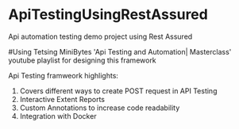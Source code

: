# ApiTestingUsingRestAssured
Api automation testing demo project using Rest Assured

#Using Tetsing MiniBytes 'Api Testing and Automation| Masterclass' youtube playlist for designing this framework

Api Testing framweork highlights:
1. Covers different ways to create POST request in API Testing
2. Interactive Extent Reports
3. Custom Annotations to increase code readability
4. Integration with Docker
